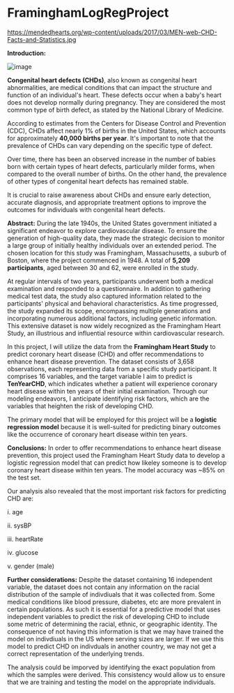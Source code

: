 # FraminghamLogRegProject

https://mendedhearts.org/wp-content/uploads/2017/03/MEN-web-CHD-Facts-and-Statistics.jpg

**Introduction:**

![image](https://github.com/haniya-ali/FraminghamLogRegProject/assets/79181650/c0764c93-fab1-4103-9663-c567b4b19507)

**Congenital heart defects (CHDs)**, also known as congenital heart abnormalities, are medical conditions that can impact the structure and function of an individual's heart. These defects occur when a baby's heart does not develop normally during pregnancy. They are considered the most common type of birth defect, as stated by the National Library of Medicine.

According to estimates from the Centers for Disease Control and Prevention (CDC), CHDs affect nearly 1% of births in the United States, which accounts for approximately **40,000 births per year**. It's important to note that the prevalence of CHDs can vary depending on the specific type of defect.

Over time, there has been an observed increase in the number of babies born with certain types of heart defects, particularly milder forms, when compared to the overall number of births. On the other hand, the prevalence of other types of congenital heart defects has remained stable.

It is crucial to raise awareness about CHDs and ensure early detection, accurate diagnosis, and appropriate treatment options to improve the outcomes for individuals with congenital heart defects.

**Abstract:**
During the late 1940s, the United States government initiated a significant endeavor to explore cardiovascular disease. To ensure the generation of high-quality data, they made the strategic decision to monitor a large group of initially healthy individuals over an extended period. The chosen location for this study was Framingham, Massachusetts, a suburb of Boston, where the project commenced in 1948. A total of **5,209 participants**, aged between 30 and 62, were enrolled in the study.

At regular intervals of two years, participants underwent both a medical examination and responded to a questionnaire. In addition to gathering medical test data, the study also captured information related to the participants' physical and behavioral characteristics. As time progressed, the study expanded its scope, encompassing multiple generations and incorporating numerous additional factors, including genetic information. This extensive dataset is now widely recognized as the Framingham Heart Study, an illustrious and influential resource within cardiovascular research.

In this project, I will utilize the data from the **Framingham Heart Study** to predict coronary heart disease (CHD) and offer recommendations to enhance heart disease prevention. The dataset consists of 3,658 observations, each representing data from a specific study participant. It comprises 16 variables, and the target variable I aim to predict is **TenYearCHD**, which indicates whether a patient will experience coronary heart disease within ten years of their initial examination. Through our modeling endeavors, I anticipate identifying risk factors, which are the variables that heighten the risk of developing CHD.

The primary model that will be employed for this project will be a **logistic regression model** because it is well-suited for predicting binary outcomes like the occurrence of coronary heart disease within ten years.

**Conclusions:**
In order to offer recommendations to enhance heart disease prevention, this project used the Framingham Heart Study data to develop a logistic regression model that can predict how likeley someone is to develop coronary heart disease within ten years. The model accuracy was ~85% on the test set. 

Our analysis also revealed that the most important risk factors for predicting CHD are:

i. age

ii. sysBP

iii. heartRate

iv. glucose

v. gender (male)

**Further considerations:**
Despite the dataset containing 16 independent variable, the dataset does not contain any information on the racial distribution of the sample of indivdiuals that it was collected from. Some medical conditions like blood pressure, diabetes, etc are more prevalent in certain populations. As such it is essential for a predictive model that uses independent variables to predict the risk of developing CHD to include some metric of determining the racial, ethnic, or geographic identity. The consequence of not having this information is that we may have trained the model on indivdiuals in the US where serving sizes are larger. If we use this model to predict CHD on indivduals in another country, we may not get a correct representation of the underlying trends.

The analysis could be imporved by identifying the exact population from which the samples were derived. This consistency would allow us to ensure that we are training and testing the model on the appropriate individuals.

